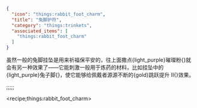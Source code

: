 ```json
{
  "icon": "things:rabbit_foot_charm",
  "title": "兔脚护符",
  "category": "things:trinkets",
  "associated_items": [
    "things:rabbit_foot_charm"
  ]
}
```

虽然一般的兔脚挂坠是用来祈福保平安的，往上面撒点{light_purple}璀璨粉{}就会有另一种效果了——它能刺激一般用于炼药的材料，比如挂坠中的{light_purple}兔子脚{}，使它能够给佩戴者源源不断的{gold}跳跃提升 II{}效果。

;;;;;

<recipe;things:rabbit_foot_charm>

